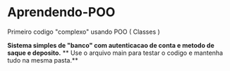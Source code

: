# Aprendendo-POO
Primeiro codigo "complexo" usando POO ( Classes ) 

**Sistema simples de "banco" com autenticacao de conta e metodo de saque e deposito.**
** Use o arquivo main para testar o codigo e mantenha tudo na mesma pasta.** 